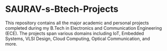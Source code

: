 # SAURAV-s-Btech-Projects
This repository contains all the major academic and personal projects completed during my B.Tech in Electronics and Communication Engineering (ECE). The projects span various domains including IoT, Embedded Systems, VLSI Design, Cloud Computing, Optical Communication, and more.
